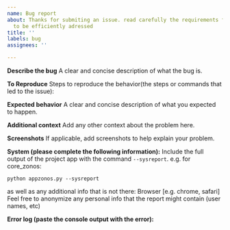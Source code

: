 ```yaml
---
name: Bug report
about: Thanks for submiting an issue. read carefully the requirements for your issue
  to be efficiently adressed
title: ''
labels: bug
assignees: ''

---
```


**Describe the bug**
A clear and concise description of what the bug is.

**To Reproduce**
Steps to reproduce the behavior(the steps or commands that led to the issue):

**Expected behavior**
A clear and concise description of what you expected to happen.

**Additional context**
Add any other context about the problem here.


**Screenshots**
If applicable, add screenshots to help explain your problem.

**System (please complete the following information):**
Include the full output of the project app with the command `--sysreport`. e.g. for core_zonos:
```
python appzonos.py --sysreport
```
as well as any additional info that is not there: Browser [e.g. chrome, safari]
Feel free to anonymize any personal info that the report might contain (user names, etc)

**Error log (paste the console output with the error):**
